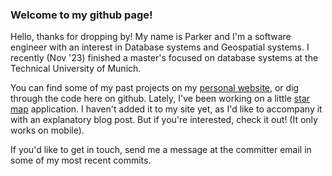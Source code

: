 ### Welcome to my github page!


Hello, thanks for dropping by! My name is Parker and I'm a software engineer with an interest in Database systems and Geospatial systems. 
I recently (Nov '23) finished a master's focused on database systems at the Technical University of Munich. 

You can find some of my past projects on my [personal website](https://www.parkertimmins.com/), or dig through the code here on github.
Lately, I've been working on a little [star map](https://www.parkertimmins.com/celestial-sphere) application. I haven't added it to my site yet, as I'd like to accompany it with an explanatory blog post. But if you're interested, check it out! (It only works on mobile).

If you'd like to get in touch, send me a message at the committer email in some of my most recent commits.


<!--
**parkertimmins/parkertimmins** is a ✨ _special_ ✨ repository because its `README.md` (this file) appears on your GitHub profile.

Here are some ideas to get you started:

- 🔭 I’m currently working on ...
- 🌱 I’m currently learning ...
- 👯 I’m looking to collaborate on ...
- 🤔 I’m looking for help with ...
- 💬 Ask me about ...
- 📫 How to reach me: ...
- 😄 Pronouns: ...
- ⚡ Fun fact: ...
-->
